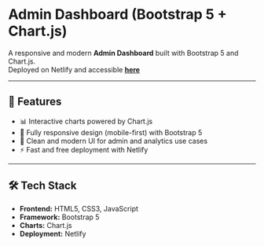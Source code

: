 # Admin Dashboard (Bootstrap 5 + Chart.js)

A responsive and modern **Admin Dashboard** built with Bootstrap 5 and Chart.js.  
Deployed on Netlify and accessible **[here](https://admin-dashboard-bs5.netlify.app/)**

---

## 🚀 Features

- 📊 Interactive charts powered by Chart.js
- 📱 Fully responsive design (mobile-first) with Bootstrap 5
- 🎨 Clean and modern UI for admin and analytics use cases
- ⚡ Fast and free deployment with Netlify

---

## 🛠️ Tech Stack

- **Frontend:** HTML5, CSS3, JavaScript
- **Framework:** Bootstrap 5
- **Charts:** Chart.js
- **Deployment:** Netlify
